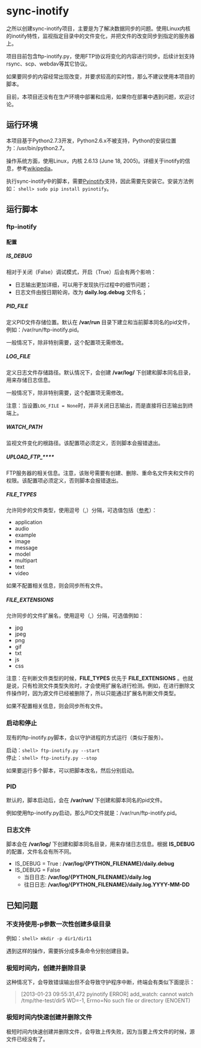 sync-inotify
============

之所以创建sync-inotify项目，主要是为了解决数据同步的问题。使用Linux内核的inotify特性，监视指定目录中的文件变化，并把文件的改变同步到指定的服务器上。

项目目前包含ftp-inotify.py，使用FTP协议将变化的内容进行同步。后续计划支持rsync、scp、webdav等其它协议。

如果要同步的内容经常出现改变，并要求较高的实时性，那么不建议使用本项目的脚本。

目前，本项目还没有在生产环境中部署和应用，如果你在部署中遇到问题，欢迎讨论。

运行环境
-------

本项目基于Python2.7.3开发，Python2.6.x不被支持，Python的安装位置为：/usr/bin/python2.7。

操作系统方面，使用Linux，内核 2.6.13 (June 18, 2005)。详细关于inotify的信息，参考[wikipedia](http://en.wikipedia.org/wiki/Inotify)。

执行sync-inotify中的脚本，需要[Pyinotify](https://github.com/seb-m/pyinotify)支持，因此需要先安装它。安装方法例如：
`shell> sudo pip install pyinotify`。

运行脚本
------

### ftp-inotify

#### 配置

##### IS_DEBUG

相对于关闭（False）调试模式，开启（True）后会有两个影响：
* 日志输出更加详细，可以用于发现执行过程中的细节问题；
* 日志文件由按日期轮询，改为 **daily.log.debug** 文件名；

##### PID_FILE

定义PID文件存储位置。默认在 **/var/run** 目录下建立和当前脚本同名的pid文件，例如：/var/run/ftp-inotify.pid。

一般情况下，除非特别需要，这个配置项无需修改。

##### LOG_FILE

定义日志文件存储路径。默认情况下，会创建 **/var/log/** 下创建和脚本同名目录，用来存储日志信息。

一般情况下，除非特别需要，这个配置项无需修改。

注意：当设置`LOG_FILE = None`时，并非关闭日志输出，而是直接将日志输出到终端上。

##### WATCH_PATH

监视文件变化的根路径。该配置项必须定义，否则脚本会报错退出。

##### UPLOAD_FTP_****

FTP服务器的相关信息。注意，该账号需要有创建、删除、重命名文件夹和文件的权限。该配置项必须定义，否则脚本会报错退出。

##### FILE_TYPES

允许同步的文件类型，使用逗号（,）分隔，可选值包括（[参考](http://www.iana.org/assignments/media-types)）：
* application
* audio
* example
* image
* message
* model
* multipart
* text
* video

如果不配置相关信息，则会同步所有文件。

##### FILE_EXTENSIONS

允许同步的文件扩展名，使用逗号（,）分隔，可选值例如：
* jpg
* jpeg
* png
* gif
* txt
* js
* css

注意：在判断文件类型的时候，**FILE_TYPES** 优先于 **FILE_EXTENSIONS** 。也就是说，只有检测文件类型失败时，才会使用扩展名进行检测。例如，在进行删除文件操作时，因为源文件已经被删除了，所以只能通过扩展名判断文件类型。

如果不配置相关信息，则会同步所有文件。

### 启动和停止

现有的ftp-inotify.py脚本，会以守护进程的方式运行（类似于服务）。

启动：`shell> ftp-inotify.py --start`<br/>
停止：`shell> ftp-inotify.py --stop`

如果要运行多个脚本，可以把脚本改名，然后分别启动。

### PID

默认的，脚本启动后，会在 **/var/run/** 下创建和脚本同名的pid文件。

例如使用ftp-inotify.py启动，那么PID文件就是：/var/run/ftp-inotify.pid。

### 日志文件

脚本会在 **/var/log/** 下创建和脚本同名目录，用来存储日志信息。根据 **IS_DEBUG** 的配置，文件名会有所不同。
* IS_DEBUG = True  : **/var/log/{PYTHON_FILENAME}/daily.debug**
* IS_DEBUG = False
    * 当日日志: **/var/log/{PYTHON_FILENAME}/daily.log**
    * 往日日志: **/var/log/{PYTHON_FILENAME}/daily.log.YYYY-MM-DD**

已知问题
-------

### 不支持使用-p参数一次性创建多级目录

例如：`shell> mkdir -p dir1/dir11`

遇到这样的操作，需要拆分成多条命令分别创建目录。


### 极短时间内，创建并删除目录

这种情况下，会导致错误输出但不会导致守护程序中断，终端会有类似下面提示：
> [2013-01-23 09:55:31,472 pyinotify ERROR] add_watch: cannot watch /tmp/the-test/dir5 WD=-1, Errno=No such file or directory (ENOENT)


### 极短时间内快速创建并删除文件

极短时间内快速创建并删除文件，会导致上传失败，因为当要上传文件的时候，源文件已经没有了。
